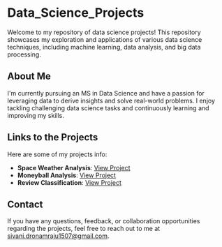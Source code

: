# Data_Science_Projects
Welcome to my repository of data science projects! This repository showcases my exploration and applications of various data science techniques, including machine learning, data analysis, and big data processing.

## About Me
I'm currently pursuing an MS in Data Science and have a passion for leveraging data to derive insights and solve real-world problems. I enjoy tackling challenging data science tasks and continuously learning and improving my skills.

## Links to the Projects
Here are some of my projects info:

- **Space Weather Analysis**: [View Project](https://github.com/mss423/data602-fall2023/tree/main/assignment-2)
- **Moneyball Analysis**: [View Project](https://github.com/mss423/data602-fall2023/tree/main/assignment-3)
- **Review Classification**: [View Project](https://github.com/mss423/data602-fall2023/tree/main/assignment-4)

## Contact
If you have any questions, feedback, or collaboration opportunities regarding the projects, feel free to reach out to me at [sivani.dronamraju1507@gmail.com](mailto:sivani.dronamraju1507@gmail.com).
